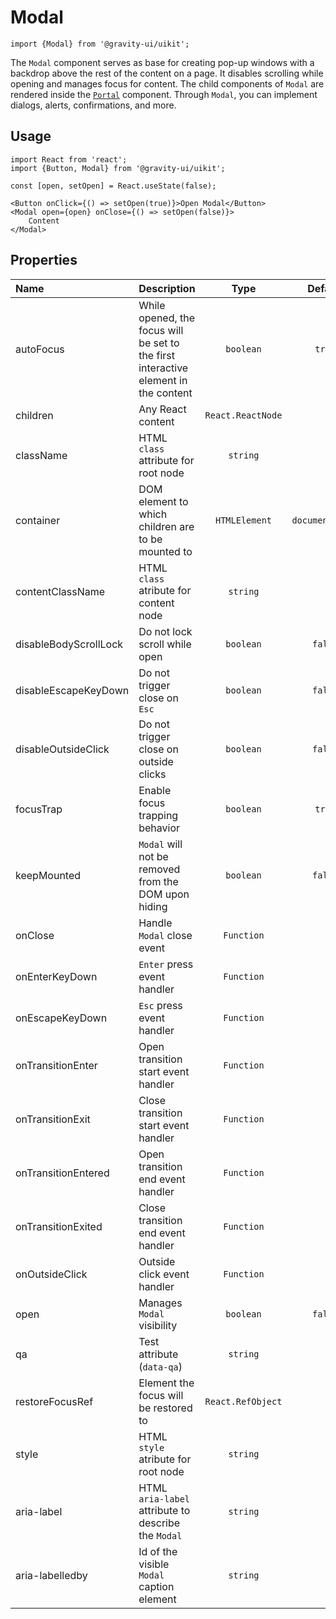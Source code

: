 <!--GITHUB_BLOCK-->

# Modal

<!--/GITHUB_BLOCK-->

```tsx
import {Modal} from '@gravity-ui/uikit';
```

The `Modal` component serves as base for creating pop-up windows with a backdrop above the rest of the content on a page.
It disables scrolling while opening and manages focus for content. The child components of `Modal` are rendered inside the [`Portal`](../Portal) component.
Through `Modal`, you can implement dialogs, alerts, confirmations, and more.

## Usage

```tsx
import React from 'react';
import {Button, Modal} from '@gravity-ui/uikit';

const [open, setOpen] = React.useState(false);

<Button onClick={() => setOpen(true)}>Open Modal</Button>
<Modal open={open} onClose={() => setOpen(false)}>
    Content
</Modal>
```

## Properties

| Name                  | Description                                                                         |       Type        |     Default     |
| :-------------------- | :---------------------------------------------------------------------------------- | :---------------: | :-------------: |
| autoFocus             | While opened, the focus will be set to the first interactive element in the content |     `boolean`     |     `true`      |
| children              | Any React content                                                                   | `React.ReactNode` |                 |
| className             | HTML `class` attribute for root node                                                |     `string`      |                 |
| container             | DOM element to which children are to be mounted to                                  |   `HTMLElement`   | `document.body` |
| contentClassName      | HTML `class` atribute for content node                                              |     `string`      |                 |
| disableBodyScrollLock | Do not lock scroll while open                                                       |     `boolean`     |     `false`     |
| disableEscapeKeyDown  | Do not trigger close on `Esc`                                                       |     `boolean`     |     `false`     |
| disableOutsideClick   | Do not trigger close on outside clicks                                              |     `boolean`     |     `false`     |
| focusTrap             | Enable focus trapping behavior                                                      |     `boolean`     |     `true`      |
| keepMounted           | `Modal` will not be removed from the DOM upon hiding                                |     `boolean`     |     `false`     |
| onClose               | Handle `Modal` close event                                                          |    `Function`     |                 |
| onEnterKeyDown        | `Enter` press event handler                                                         |    `Function`     |                 |
| onEscapeKeyDown       | `Esc` press event handler                                                           |    `Function`     |                 |
| onTransitionEnter     | Open transition start event handler                                                 |    `Function`     |                 |
| onTransitionExit      | Close transition start event handler                                                |    `Function`     |                 |
| onTransitionEntered   | Open transition end event handler                                                   |    `Function`     |                 |
| onTransitionExited    | Close transition end event handler                                                  |    `Function`     |                 |
| onOutsideClick        | Outside click event handler                                                         |    `Function`     |                 |
| open                  | Manages `Modal` visibility                                                          |     `boolean`     |     `false`     |
| qa                    | Test attribute (`data-qa`)                                                          |     `string`      |                 |
| restoreFocusRef       | Element the focus will be restored to                                               | `React.RefObject` |                 |
| style                 | HTML `style` atribute for root node                                                 |     `string`      |                 |
| aria-label            | HTML `aria-label` attribute to describe the `Modal`                                 |     `string`      |                 |
| aria-labelledby       | Id of the visible `Modal` caption element                                           |     `string`      |                 |
